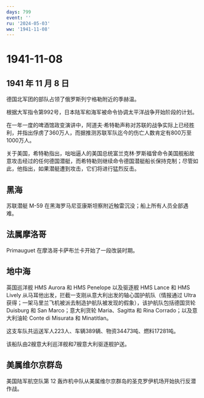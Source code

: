 ```yaml
---
days: 799
event: ''
ru: '2024-05-03'
ww: '1941-11-08'
---
```


# 1941-11-08

## 1941 年 11 月 8 日

德国北军团的部队占领了俄罗斯列宁格勒附近的季赫温。

根据大军指令第992号，日本陆军和海军被命令协调太平洋战争开始阶段的计划。

在一年一度的啤酒馆政变演讲中，阿道夫·希特勒声称对苏联的战争实际上已经胜利，并指出俘虏了360万人，而据推测苏联军队迄今的伤亡人数肯定有800万至1000万人。

关于美国，希特勒指出，咄咄逼人的美国总统富兰克林·罗斯福曾命令美国舰船故意攻击经过的任何德国潜艇，而希特勒则继续命令德国潜艇船长保持克制；尽管如此，他指出，如果潜艇遭到攻击，它们将进行猛烈反击。

## 黑海

苏联潜艇 M-59 在黑海罗马尼亚康斯坦察附近触雷沉没；船上所有人员全部遇难。

## 法属摩洛哥

Primauguet 在摩洛哥卡萨布兰卡开始了一段改装时期。

## 地中海

英国巡洋舰 HMS Aurora 和 HMS Penelope 以及驱逐舰 HMS Lance 和 HMS Lively
从马耳他出发，拦截一支刚从意大利出发的轴心国护航队（情报通过 Ultra
获得；一架马里兰飞机被派去制造护航队被发现的假象），该护航队包括德国货轮
Duisburg 和 San Marco；意大利货轮 Maria、Sagitta 和 Rina
Corrado；以及意大利油轮 Conte di Misurata 和 Minatitlan。

这支车队共运送军人223人、车辆389辆、物资34473吨、燃料17281吨。

该船队由2艘意大利巡洋舰和7艘意大利驱逐舰护送。

## 美属维尔京群岛

美国陆军航空队第 12
轰炸机中队从美属维尔京群岛的圣克罗伊机场开始执行反潜作战。